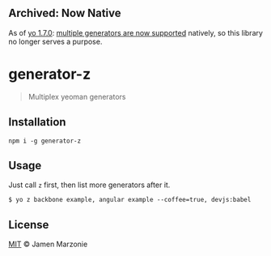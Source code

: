 ## Archived: Now Native
As of [yo 1.7.0](https://github.com/yeoman/yo/releases/tag/v1.7.0): [multiple generators are now supported](https://github.com/yeoman/yo/pull/414) natively, so this library no longer serves a purpose.

generator-z
===========
> Multiplex yeoman generators

## Installation
```
npm i -g generator-z
```

## Usage
Just call `z` first, then list more generators after it.
```
$ yo z backbone example, angular example --coffee=true, devjs:babel
```

## License
[MIT](LICENSE) &copy; Jamen Marzonie
